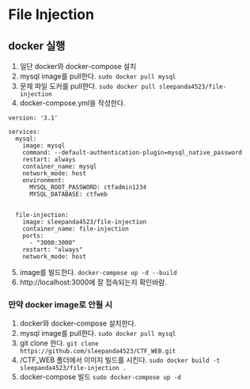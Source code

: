 # File Injection 
## docker 실행
1. 일단 docker와 docker-compose 설치
2. mysql image를 pull한다.
	`sudo docker pull mysql` 
3. 문제 파일 도커를 pull한다.
	`sudo docker pull sleepanda4523/file-injection` 
4. docker-compose.yml을 작성한다.
```
version: '3.1'

services:
  mysql:
    image: mysql
    command: --default-authentication-plugin=mysql_native_password
    restart: always
    container_name: mysql
    network_mode: host
    environment:
      MYSQL_ROOT_PASSWORD: ctfadmin1234
      MYSQL_DATABASE: ctfweb
    

  file-injection: 
    image: sleepanda4523/file-injection 
    container_name: file-injection 
    ports: 
      - "3000:3000"
    restart: "always"
    network_mode: host

```
5. image를 빌드한다.
```docker-compose up -d --build```
6. http://localhost:3000에 잘 접속되는지 확인바람.
### 만약 docker image로 안될 시
1. docker와 docker-compose 설치한다.
2. mysql image를 pull한다.
	`sudo docker pull mysql` 
3. git clone 한다.
`git clone https://github.com/sleepanda4523/CTF_WEB.git`
4. /CTF_WEB 폴더에서 이미지 빌드를 시킨다.
`sudo docker build -t sleepanda4523/file-injection .`
5. docker-compose 빌드
`sudo docker-compose up -d`